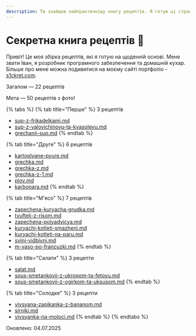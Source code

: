 ```yaml
---
description: Ти знайшов найпрактичнішу книгу рецептів. Я готую ці страви завжди!
---
```


# Секретна книга рецептів 🤫

Привіт! Це моя збірка рецептів, які я готую на щоденній основі. Мене звати Іван, я розробник програмного забезпечення та домашній кухар. Більше про мене можна подивитися на моєму сайті портфоліо - [s1ckret.com](https://s1ckret.com/).&#x20;

Загалом — 22 рецептів

Мета — 50 рецептів з фото!

{% tabs %}
{% tab title="Перше" %}
3 рецептів

* [sup-z-frikadelkami.md](sekretna-kniga-receptiv/pershe/sup-z-frikadelkami.md "mention")
* [sup-z-yalovichinoyu-ta-kvasoleyu.md](sekretna-kniga-receptiv/v-procesi/sup-z-yalovichinoyu-ta-kvasoleyu.md "mention")
* [grechanii-sup.md](sekretna-kniga-receptiv/pershe/grechanii-sup.md "mention")
{% endtab %}

{% tab title="Друге" %}
6 рецептів

* [kartoplyane-pyure.md](sekretna-kniga-receptiv/druge/kartoplyane-pyure.md "mention")
* [grechka.md](sekretna-kniga-receptiv/druge/grechka.md "mention")
* [grechka-z.md](sekretna-kniga-receptiv/druge/grechka-z.md "mention")
* [grechka-z-1.md](sekretna-kniga-receptiv/druge/grechka-z-1.md "mention")
* [plov.md](sekretna-kniga-receptiv/druge/plov.md "mention")
* [karbonara.md](sekretna-kniga-receptiv/druge/karbonara.md "mention")
{% endtab %}

{% tab title="М'ясо" %}
7 рецептів

* [zapechena-kuryacha-grudka.md](sekretna-kniga-receptiv/myaso/zapechena-kuryacha-grudka.md "mention")
* [tyufteli-z-risom.md](sekretna-kniga-receptiv/myaso/tyufteli-z-risom.md "mention")
* [zapechena-polyadvicya.md](sekretna-kniga-receptiv/myaso/zapechena-polyadvicya.md "mention")
* [kuryachi-kotleti-smazheni.md](sekretna-kniga-receptiv/myaso/kuryachi-kotleti-smazheni.md "mention")
* [kuryachi-kotleti-na-paru.md](sekretna-kniga-receptiv/myaso/kuryachi-kotleti-na-paru.md "mention")
* [svini-vidbivni.md](sekretna-kniga-receptiv/myaso/svini-vidbivni.md "mention")
* [m-yaso-po-francuzki.md](sekretna-kniga-receptiv/myaso/m-yaso-po-francuzki.md "mention")
{% endtab %}

{% tab title="Салати" %}
3 рецепти

* [salat.md](sekretna-kniga-receptiv/salati/salat.md "mention")
* [sous-smetankovii-z-ukropom-ta-fetoyu.md](sekretna-kniga-receptiv/salati/sous-smetankovii-z-ukropom-ta-fetoyu.md "mention")
* [sous-smetankovii-z-ogirkom-ta-uksusom.md](sekretna-kniga-receptiv/salati/sous-smetankovii-z-ogirkom-ta-uksusom.md "mention")
{% endtab %}

{% tab title="Солодке" %}
3 рецепти

* [vivsyana-zapikanka-z-bananom.md](sekretna-kniga-receptiv/solodke/vivsyana-zapikanka-z-bananom.md "mention")
* [sirniki.md](sekretna-kniga-receptiv/v-procesi/sirniki.md "mention")
* [vivsyanka-na-moloci.md](sekretna-kniga-receptiv/v-procesi/vivsyanka-na-moloci.md "mention")
{% endtab %}
{% endtabs %}

Оновлено: 04.07.2025
